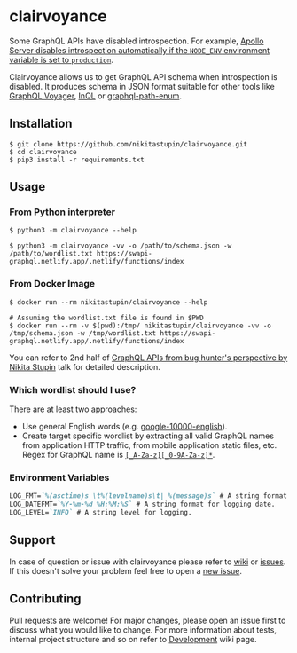 # clairvoyance

Some GraphQL APIs have disabled introspection. For example, [Apollo Server disables introspection automatically if the `NODE_ENV` environment variable is set to `production`](https://www.apollographql.com/docs/tutorial/schema/#explore-your-schema).

Clairvoyance allows us to get GraphQL API schema when introspection is disabled. It produces schema in JSON format suitable for other tools like [GraphQL Voyager](https://github.com/APIs-guru/graphql-voyager), [InQL](https://github.com/doyensec/inql) or [graphql-path-enum](https://gitlab.com/dee-see/graphql-path-enum).

## Installation

```
$ git clone https://github.com/nikitastupin/clairvoyance.git
$ cd clairvoyance
$ pip3 install -r requirements.txt
```

## Usage
### From Python interpreter
```
$ python3 -m clairvoyance --help
```

```
$ python3 -m clairvoyance -vv -o /path/to/schema.json -w /path/to/wordlist.txt https://swapi-graphql.netlify.app/.netlify/functions/index
```
### From Docker Image
```
$ docker run --rm nikitastupin/clairvoyance --help
```
```
# Assuming the wordlist.txt file is found in $PWD
$ docker run --rm -v $(pwd):/tmp/ nikitastupin/clairvoyance -vv -o /tmp/schema.json -w /tmp/wordlist.txt https://swapi-graphql.netlify.app/.netlify/functions/index
```

You can refer to 2nd half of [GraphQL APIs from bug hunter's perspective by Nikita Stupin](https://youtu.be/nPB8o0cSnvM) talk for detailed description.

### Which wordlist should I use?

There are at least two approaches:

- Use general English words (e.g. [google-10000-english](https://github.com/first20hours/google-10000-english)).
- Create target specific wordlist by extracting all valid GraphQL names from application HTTP traffic, from mobile application static files, etc. Regex for GraphQL name is [`[_A-Za-z][_0-9A-Za-z]*`](http://spec.graphql.org/June2018/#sec-Names).

### Environment Variables

```markdown
LOG_FMT=`%(asctime)s \t%(levelname)s\t| %(message)s` # A string format for logging.
LOG_DATEFMT=`%Y-%m-%d %H:%M:%S` # A string format for logging date.
LOG_LEVEL=`INFO` # A string level for logging.
```

## Support

In case of question or issue with clairvoyance please refer to [wiki](https://github.com/nikitastupin/clairvoyance/wiki) or [issues](https://github.com/nikitastupin/clairvoyance/issues). If this doesn't solve your problem feel free to open a [new issue](https://github.com/nikitastupin/clairvoyance/issues/new).

## Contributing

Pull requests are welcome! For major changes, please open an issue first to discuss what you would like to change. For more information about tests, internal project structure and so on refer to [Development](https://github.com/nikitastupin/clairvoyance/wiki/Development) wiki page.
